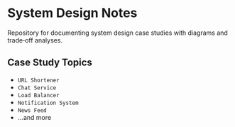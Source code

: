 # System Design Notes

Repository for documenting system design case studies with diagrams and trade‐off analyses.

## Case Study Topics

- `URL Shortener  `
- `Chat Service ` 
- `Load Balancer`  
- `Notification System`  
- `News Feed`  
- …and more
